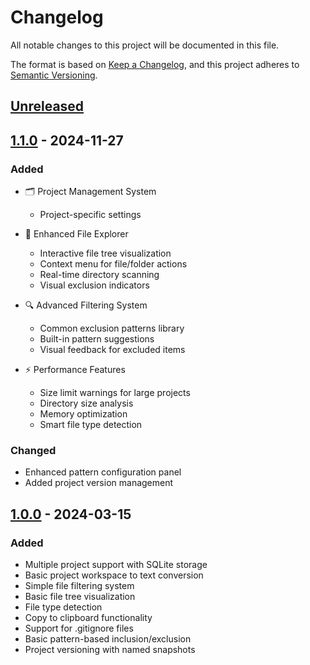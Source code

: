 # Changelog

All notable changes to this project will be documented in this file.

The format is based on [Keep a Changelog](https://keepachangelog.com/en/1.0.0/),
and this project adheres to [Semantic Versioning](https://semver.org/spec/v2.0.0.html).

## [Unreleased]

## [1.1.0] - 2024-11-27

### Added
- 🗂️ Project Management System
  - Project-specific settings

- 📁 Enhanced File Explorer
  - Interactive file tree visualization
  - Context menu for file/folder actions
  - Real-time directory scanning
  - Visual exclusion indicators

- 🔍 Advanced Filtering System
  - Common exclusion patterns library
  - Built-in pattern suggestions
  - Visual feedback for excluded items

- ⚡ Performance Features
  - Size limit warnings for large projects
  - Directory size analysis
  - Memory optimization
  - Smart file type detection

### Changed
- Enhanced pattern configuration panel
- Added project version management

## [1.0.0] - 2024-03-15

### Added
- Multiple project support with SQLite storage
- Basic project workspace to text conversion
- Simple file filtering system
- Basic file tree visualization
- File type detection
- Copy to clipboard functionality
- Support for .gitignore files
- Basic pattern-based inclusion/exclusion
- Project versioning with named snapshots


[Unreleased]: https://github.com/sapn1s/workspace-to-text/compare/v1.1.0...HEAD
[1.1.0]: https://github.com/sapn1s/workspace-to-text/compare/v1.0.0...v1.1.0
[1.0.0]: https://github.com/sapn1s/workspace-to-text/releases/tag/v1.0.0